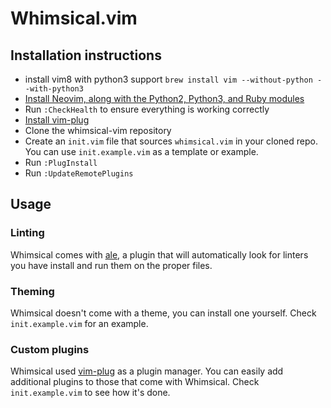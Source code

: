 # Whimsical.vim

## Installation instructions
- install vim8 with python3 support
    `brew install vim --without-python --with-python3`
- [Install Neovim, along with the Python2, Python3, and Ruby modules](https://github.com/neovim/neovim/wiki/Installing-Neovim)
- Run `:CheckHealth` to ensure everything is working correctly
- [Install vim-plug](https://github.com/junegunn/vim-plug#installation)
- Clone the whimsical-vim repository
- Create an `init.vim` file that sources `whimsical.vim` in your cloned repo.
  You can use `init.example.vim` as a template or example.
- Run `:PlugInstall`
- Run `:UpdateRemotePlugins`

## Usage

### Linting
Whimsical comes with [ale](https://github.com/w0rp/ale), a plugin that will automatically look for linters you have install and run them on the proper files.

### Theming
Whimsical doesn't come with a theme, you can install one yourself. Check `init.example.vim` for an example.

### Custom plugins
Whimsical used [vim-plug](https://github.com/junegunn/vim-plug) as a plugin manager. You can easily add additional plugins to those that come with Whimsical. Check `init.example.vim` to see how it's done.
